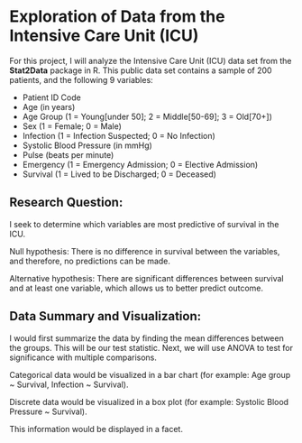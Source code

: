# Exploration of Data from the Intensive Care Unit (ICU)

  For this project, I will analyze the Intensive Care Unit (ICU) data set from the **Stat2Data** package in R. This public data set contains a sample of 200 patients, and the following 9 variables:

  * Patient ID Code
  * Age (in years)
  * Age Group (1 = Young[under 50]; 2 = Middle[50-69]; 3 = Old[70+])
  * Sex (1 = Female; 0 = Male)
  * Infection (1 = Infection Suspected; 0 = No Infection)
  * Systolic Blood Pressure (in mmHg)
  * Pulse (beats per minute)
  * Emergency (1 = Emergency Admission; 0 = Elective Admission)
  * Survival (1 = Lived to be Discharged; 0 = Deceased)

## Research Question:

I seek to determine which variables  are most predictive of survival in the ICU.

Null hypothesis: There is no difference in survival between the variables, and therefore, no predictions can be made.

Alternative hypothesis: There are significant differences between survival and at least one variable, which allows us to better predict outcome.

## Data Summary and Visualization:

I would first summarize the data by finding the mean differences between the groups. This will be our test statistic. Next, we will use ANOVA to test for significance with multiple comparisons.

Categorical data would be visualized in a bar chart (for example: Age group ~ Survival, Infection ~ Survival).

Discrete data would be visualized in a box plot (for example: Systolic Blood Pressure ~ Survival).

This information would be displayed in a facet.

